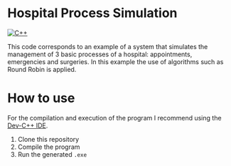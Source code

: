 # Hospital Process Simulation

[![C++](https://img.shields.io/badge/C++-00599C?style=for-the-badge&logo=c%2B%2B&logoColor=white)](https://leetcode.com/bragrji/)

This code corresponds to an example of a system that simulates the management of 3 basic processes of a hospital: appointments, emergencies and surgeries. In this example the use of algorithms such as Round Robin is applied.

# How to use

For the compilation and execution of the program I recommend using the [Dev-C++ IDE](https://www.embarcadero.com/es/free-tools/dev-cpp/free-download).

1. Clone this repository
2. Compile the program
3. Run the generated `.exe`
